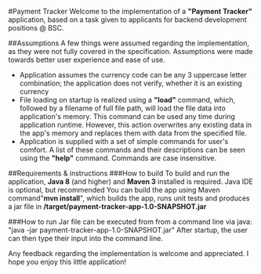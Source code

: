 #Payment Tracker
Welcome to the implementation of a **"Payment Tracker"** application, based on a task given to applicants 
for backend development positions @ BSC.

##Assumptions
A few things were assumed regarding the implementation, as they were not fully covered in the specification.
Assumptions were made towards better user experience and ease of use.
* Application assumes the currency code can be any 3 uppercase letter combination; the application does not verify, 
whether it is an existing currency
* File loading on startup is realized using a **"load"** command, which, followed by a filename of full file path, 
will load the file data into application's memory. This command can be used any time during application runtime. However, 
this action overwrites any existing data in the app's memory and replaces them with data from the specified file.
* Application is supplied with a set of simple commands for user's comfort. A list of these commands and their 
descriptions can be seen using the **"help"** command. Commands are case insensitive.

##Requirements & instructions
###How to build
To build and run the application, **Java 8** (and higher) and **Maven 3** installed is required. Java IDE is optional, 
but recommended You can build the app using Maven command"**mvn install**", which builds the app, runs unit tests 
and produces a jar file in **/target/payment-tracker-app-1.0-SNAPSHOT.jar**

###How to run
Jar file can be executed from from a command line via java: "java -jar payment-tracker-app-1.0-SNAPSHOT.jar"
After startup, the user can then type their input into the command line.


Any feedback regarding the implementation is welcome and appreciated.
I hope you enjoy this little application!